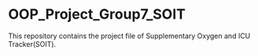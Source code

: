 # OOP_Project_Group7_SOIT
This repository contains the project file of Supplementary Oxygen and ICU Tracker(SOIT). 
